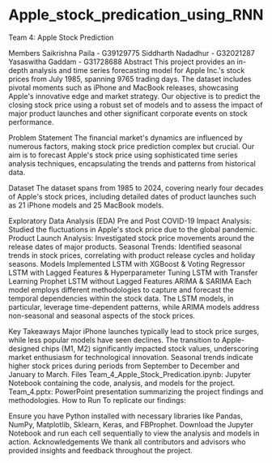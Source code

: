 # Apple_stock_predication_using_RNN


Team 4: Apple Stock Prediction

Members
Saikrishna Paila - G39129775
Siddharth Nadadhur - G32021287
Yasaswitha Gaddam - G31728688
Abstract
This project provides an in-depth analysis and time series forecasting model for Apple Inc.'s stock prices from July 1985, spanning 9765 trading days. The dataset includes pivotal moments such as iPhone and MacBook releases, showcasing Apple's innovative edge and market strategy. Our objective is to predict the closing stock price using a robust set of models and to assess the impact of major product launches and other significant corporate events on stock performance.

Problem Statement
The financial market's dynamics are influenced by numerous factors, making stock price prediction complex but crucial. Our aim is to forecast Apple's stock price using sophisticated time series analysis techniques, encapsulating the trends and patterns from historical data.

Dataset
The dataset spans from 1985 to 2024, covering nearly four decades of Apple's stock prices, including detailed dates of product launches such as 21 iPhone models and 25 MacBook models.

Exploratory Data Analysis (EDA)
Pre and Post COVID-19 Impact Analysis: Studied the fluctuations in Apple's stock price due to the global pandemic.
Product Launch Analysis: Investigated stock price movements around the release dates of major products.
Seasonal Trends: Identified seasonal trends in stock prices, correlating with product release cycles and holiday seasons.
Models Implemented
LSTM with XGBoost & Voting Regressor
LSTM with Lagged Features & Hyperparameter Tuning
LSTM with Transfer Learning
Prophet
LSTM without Lagged Features
ARIMA & SARIMA
Each model employs different methodologies to capture and forecast the temporal dependencies within the stock data. The LSTM models, in particular, leverage time-dependent patterns, while ARIMA models address non-seasonal and seasonal aspects of the stock prices.

Key Takeaways
Major iPhone launches typically lead to stock price surges, while less popular models have seen declines.
The transition to Apple-designed chips (M1, M2) significantly impacted stock values, underscoring market enthusiasm for technological innovation.
Seasonal trends indicate higher stock prices during periods from September to December and January to March.
Files
Team_4_Apple_Stock_Predication.ipynb: Jupyter Notebook containing the code, analysis, and models for the project.
Team_4.pptx: PowerPoint presentation summarizing the project findings and methodologies.
How to Run
To replicate our findings:

Ensure you have Python installed with necessary libraries like Pandas, NumPy, Matplotlib, Sklearn, Keras, and FBProphet.
Download the Jupyter Notebook and run each cell sequentially to view the analysis and models in action.
Acknowledgements
We thank all contributors and advisors who provided insights and feedback throughout the project.
